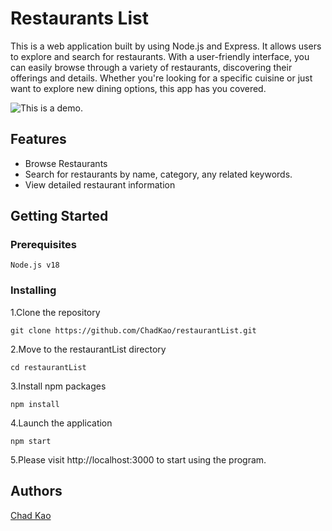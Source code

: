 # Restaurants List

This is a web application built by using Node.js and Express. It allows users to explore and search for restaurants. With a user-friendly interface, you can easily browse through a variety of restaurants, discovering their offerings and details. Whether you're looking for a specific cuisine or just want to explore new dining options, this app has you covered.

![This is a demo.](https://i.imgur.com/LxbrG48.gif)

## Features
- Browse Restaurants
- Search for restaurants by name, category, any related keywords.  
- View detailed restaurant information


## Getting Started


### Prerequisites


```
Node.js v18
```

### Installing

1.Clone the repository

```
git clone https://github.com/ChadKao/restaurantList.git
```
2.Move to the restaurantList directory

```
cd restaurantList
```
3.Install npm packages

```
npm install
```
4.Launch the application

```
npm start
```

5.Please visit http://localhost:3000 to start using the program.
## Authors
[Chad Kao](https://github.com/ChadKao)

